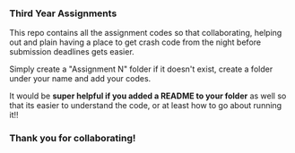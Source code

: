 ### Third Year Assignments
This repo contains all the assignment codes so that collaborating, helping out and plain having a place to get crash code from the night before submission deadlines gets easier.   
  
Simply create a "Assignment N" folder if it doesn't exist, create a folder under your name and add your codes.   

It would be **super helpful if you added a README to your folder** as well so that its easier to understand the code, or at least how to go about running it!!  

### Thank you for collaborating!

